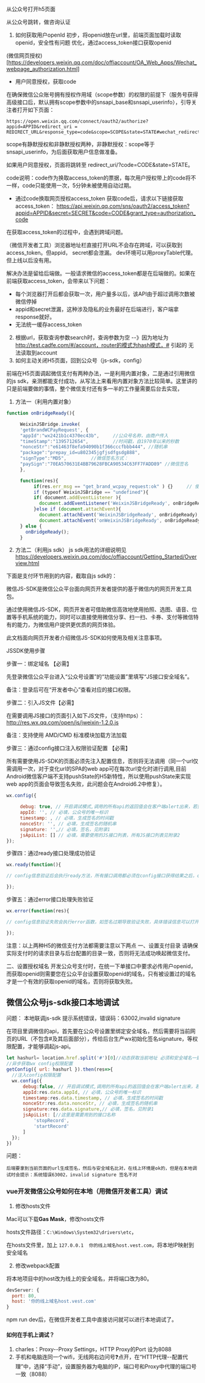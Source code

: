 从公众号打开h5页面

从公众号跳转，做咨询认证
1. 如何获取用户openId
初步，将openid放在url里，前端页面加载时读取openid，安全性有问题
优化，通过access_token接口获取openid

(微信网页授权)[https://developers.weixin.qq.com/doc/offiaccount/OA_Web_Apps/Wechat_webpage_authorization.html]
- 用户同意授权，获取code

在确保微信公众账号拥有授权作用域（scope参数）的权限的前提下（服务号获得高级接口后，默认拥有scope参数中的snsapi_base和snsapi_userinfo），引导关注者打开如下页面：

```url
https://open.weixin.qq.com/connect/oauth2/authorize?appid=APPID&redirect_uri = REDIRECT_URL&response_type=code&scope=SCOPE&state=STATE#wechat_redirect
```
scope有静默授权和非静默授权两种，非静默授权：scope等于snsapi_userinfo，为后面获取用户信息做准备。

如果用户同意授权，页面将跳转至 redirect_uri/?code=CODE&state=STATE。

code说明：code作为换取access_token的票据，每次用户授权带上的code将不一样，code只能使用一次，5分钟未被使用自动过期。
- 通过code换取网页授权access_token
获取code后，请求以下链接获取access_token：  https://api.weixin.qq.com/sns/oauth2/access_token?appid=APPID&secret=SECRET&code=CODE&grant_type=authorization_code

在获取access_token的过程中，会遇到跨域问题。

（微信开发者工具）浏览器地址栏直接打开URL不会存在跨域，可以获取到access_token。但appid， secret都会泄漏。
dev环境可以用proxyTable代理。但上线以后没有用。

解决办法是留给后端做。一般请求微信的access_token都是在后端做的。如果在前端获取access_token，会带来以下问题：
- 每个浏览器打开后都会获取一次，用户量多以后，该API由于超过调用次数被微信停掉
- appid和secret泄漏，这种涉及隐私的业务最好在后端进行，客户端拿response就好。
- 无法统一缓存access_token

2. 根据url，获取查询参数search时，查询参数为空
--》因为地址为 http://test.cadfe.com/#/account，router的模式为hash模式，# 引起的 无法读取到account
2. 如何主动关闭H5页面，回到公众号（js-sdk，config）

前端在H5页面调起微信支付有两种办法，一是利用内置对象，二是通过引用微信的js sdk，亲测都能支付成功，从写法上来看用内置对象方法比较简单。这里讲的只是前端要做的事情，整个微信支付还有多一半的工作量需要后台去实现，

1. 方法一（利用内置对象）
```javascript
function onBridgeReady(){

     WeixinJSBridge.invoke(
     'getBrandWCPayRequest', {
     "appId":"wx2421b1c4370ec43b",     //公众号名称，由商户传入
     "timeStamp":"1395712654",         //时间戳，自1970年以来的秒数
     "nonceStr":"e61463f8efa94090b1f366cccfbbb444", //随机串
     "package":"prepay_id=u802345jgfjsdfgsdg888",
     "signType":"MD5",         //微信签名方式：
     "paySign":"70EA570631E4BB79628FBCA90534C63FF7FADD89" //微信签名
     },

     function(res){
          if(res.err_msg == "get_brand_wcpay_request:ok" ) {}     // 使用以上方式判断前端返回,微信团队郑重提示：res.err_msg将在用户支付成功后返回    ok，但并不保证它绝对可靠。});}
          if (typeof WeixinJSBridge == "undefined"){
          if( document.addEventListener ){
            document.addEventListener('WeixinJSBridgeReady', onBridgeReady, false);
          }else if (document.attachEvent){
            document.attachEvent('WeixinJSBridgeReady', onBridgeReady);
            document.attachEvent('onWeixinJSBridgeReady', onBridgeReady);}
     } else {
       onBridgeReady();
     }

```
2. 方法二（利用js sdk）
js sdk用法的详细说明见 https://developers.weixin.qq.com/doc/offiaccount/Getting_Started/Overview.html

下面是支付环节用到的内容，截取自js sdk的：

微信JS-SDK是微信公众平台面向网页开发者提供的基于微信内的网页开发工具包。

通过使用微信JS-SDK，网页开发者可借助微信高效地使用拍照、选图、语音、位置等手机系统的能力，同时可以直接使用微信分享、扫一扫、卡券、支付等微信特有的能力，为微信用户提供更优质的网页体验。

此文档面向网页开发者介绍微信JS-SDK如何使用及相关注意事项。

JSSDK使用步骤

步骤一：绑定域名 【必需】

先登录微信公众平台进入“公众号设置”的“功能设置”里填写“JS接口安全域名”。

备注：登录后可在“开发者中心”查看对应的接口权限。

步骤二：引入JS文件【必需】

在需要调用JS接口的页面引入如下JS文件，（支持https）：http://res.wx.qq.com/open/js/jweixin-1.2.0.js

备注：支持使用 AMD/CMD 标准模块加载方法加载

步骤三：通过config接口注入权限验证配置 【必需】

所有需要使用JS-SDK的页面必须先注入配置信息，否则将无法调用（同一个url仅需调用一次，对于变化url的SPA的web app可在每次url变化时进行调用,目前Android微信客户端不支持pushState的H5新特性，所以使用pushState来实现web app的页面会导致签名失败，此问题会在Android6.2中修复）。

```javascript
wx.config({

     debug: true, // 开启调试模式,调用的所有api的返回值会在客户端alert出来，若要查看传入的参数，可以在pc端打开，参数信息会通过log打出，仅在pc端时才会打印。
     appId: '', // 必填，公众号的唯一标识
     timestamp: , // 必填，生成签名的时间戳
     nonceStr: '', // 必填，生成签名的随机串
     signature: '',// 必填，签名，见附录1
     jsApiList: [] // 必填，需要使用的JS接口列表，所有JS接口列表见附录2
});
```
步骤四：通过ready接口处理成功验证
```javascript
wx.ready(function(){

// config信息验证后会执行ready方法，所有接口调用都必须在config接口获得结果之后，config是一个客户端的异步操作，所以如果需要在页面加载时就调用相关接口，则须把相关接口放在ready函数中调用来确保正确执行。对于用户触发时才调用的接口，则可以直接调用，不需要放在ready函数中。

});
```
步骤五：通过error接口处理失败验证
```javascript
wx.error(function(res){

// config信息验证失败会执行error函数，如签名过期导致验证失败，具体错误信息可以打开config的debug模式查看，也可以在返回的res参数中查看，对于SPA可以在这里更新签名。

});
```

注意：以上两种H5的微信支付方法都需要注意以下两点
一、设置支付目录
请确保实际支付时的请求目录与后台配置的目录一致，否则将无法成功唤起微信支付。

二、设置授权域名
开发公众号支付时，在统一下单接口中要求必传用户openid，而获取openid则需要您在公众平台设置获取openid的域名，只有被设置过的域名才是一个有效的获取openid的域名，否则将获取失败。


## 微信公众号js-sdk接口本地调试

问题： 本地联调js-sdk 提示系统错误，错误码：63002,invalid signature

在项目里调微信的api，首先要在公众号设置里绑定安全域名，然后需要将当前网页的URL（不包含#及其后面部分），传给后台生产wx初始化签名signature，等权限配置，才能够调起js-api。

```javascript
let hashurl= location.href.split('#')[0]//动态获取当前地址 必须和安全域名一致   注微信官方检测这里不能写死。
//异步获取wx config权限配置
getConfig({ url: hashurl }).then(res=>{
  //注入config权限配置
  wx.config({
      debug:false, // 开启调试模式,调用的所有api的返回值会在客户端alert出来，若要查看传入的参数，可以在pc端打开，参数信息会通过log打出，仅在pc端时才会打印。
      appId:res.data.appId, // 必填，公众号的唯一标识
      timestamp:res.data.timestamp, // 必填，生成签名的时间戳
      nonceStr:res.data.nonceStr, // 必填，生成签名的随机串
      signature:res.data.signature,// 必填，签名，见附录1
      jsApiList: [//这里是需要用到的接口名称
          'stopRecord',
          'startRecord'
      ]
  });
})
```

问题：

    后端要拿到当前页面的url生成签名，然后与安全域名比对，在线上环境是ok的，但是在本地调试时会提示：系统错误63002，invalid signature 签名不对

### vue开发微信公众号如何在本地（用微信开发者工具）调试

1. 修改hosts文件

Mac可以下载**Gas Mask**，修改hosts文件

hosts文件路径：`C:\Windows\System32\drivers\etc`，

在hosts文件里，加上 `127.0.0.1  你的线上域名host.vest.com`，将本地IP映射到安全域名

2. 修改webpack配置

将本地项目中的host改为线上的安全域名，并将端口改为80。

```javascript
devServer: {
  port: 80,
  host: '你的线上域名host.vest.com'
}
```

npm run dev后，在微信开发者工具中直接访问就可以进行本地调试了。

#### 如何在手机上调试？
1. charles：Proxy--Proxy Settings，HTTP Proxy的Port 设为8088
2. 手机和电脑连同一个wifi，无线网右边问号❓点开，在“HTTP代理--配置代理”中，选择“手动”，设置服务器为电脑的IP，端口号和Proxy中代理的端口号一致（8088）


